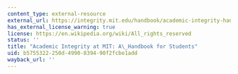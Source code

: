 ```yaml
---
content_type: external-resource
external_url: https://integrity.mit.edu/handbook/academic-integrity-handbook
has_external_license_warning: true
license: https://en.wikipedia.org/wiki/All_rights_reserved
status: ''
title: "Academic Integrity at MIT: A\_Handbook for Students"
uid: b5755322-250d-4990-8394-90f2fcbe1add
wayback_url: ''
---
```

